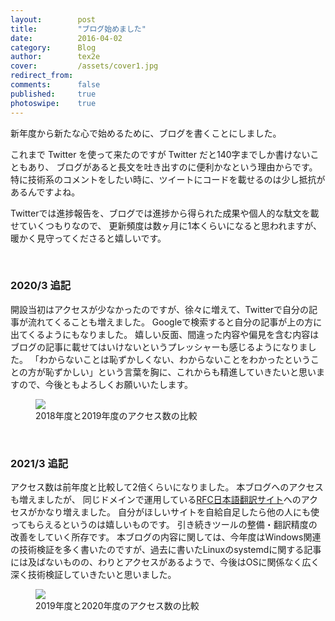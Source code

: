 ```yaml
---
layout:        post
title:         "ブログ始めました"
date:          2016-04-02
category:      Blog
author:        tex2e
cover:         /assets/cover1.jpg
redirect_from:
comments:      false
published:     true
photoswipe:    true
---
```


新年度から新たな心で始めるために、ブログを書くことにしました。

これまで Twitter を使って来たのですが Twitter だと140字までしか書けないこともあり、
ブログがあると長文を吐き出すのに便利かなという理由からです。
特に技術系のコメントをしたい時に、ツイートにコードを載せるのは少し抵抗があるんですよね。

Twitterでは進捗報告を、ブログでは進捗から得られた成果や個人的な駄文を載せていくつもりなので、
更新頻度は数ヶ月に1本くらいになると思われますが、暖かく見守ってくださると嬉しいです。

<br>

### 2020/3 追記

開設当初はアクセスが少なかったのですが、徐々に増えて、Twitterで自分の記事が流れてくることも増えました。
Googleで検索すると自分の記事が上の方に出てくるようにもなりました。
嬉しい反面、間違った内容や偏見を含む内容はブログの記事に載せてはいけないというプレッシャーも感じるようになりました。
「わからないことは恥ずかしくない、わからないことをわかったということの方が恥ずかしい」という言葉を胸に、これからも精進していきたいと思いますので、今後ともよろしくお願いいたします。

<figure>
<img src="{{ site.baseurl }}/media/post/blog/ga-2020-3.png" />
<figcaption>2018年度と2019年度のアクセス数の比較</figcaption>
</figure>


<br>

### 2021/3 追記

アクセス数は前年度と比較して2倍くらいになりました。
本ブログへのアクセスも増えましたが、
同じドメインで運用している[RFC日本語翻訳サイト](https://tex2e.github.io/rfc-translater/html/)へのアクセスがかなり増えました。
自分がほしいサイトを自給自足したら他の人にも使ってもらえるというのは嬉しいものです。
引き続きツールの整備・翻訳精度の改善をしていく所存です。
本ブログの内容に関しては、今年度はWindows関連の技術検証を多く書いたのですが、過去に書いたLinuxのsystemdに関する記事には及ばないものの、わりとアクセスがあるようで、今後はOSに関係なく広く深く技術検証していきたいと思いました。

<figure>
<img src="{{ site.baseurl }}/media/post/blog/ga-2021-3.png" />
<figcaption>2019年度と2020年度のアクセス数の比較</figcaption>
</figure>
